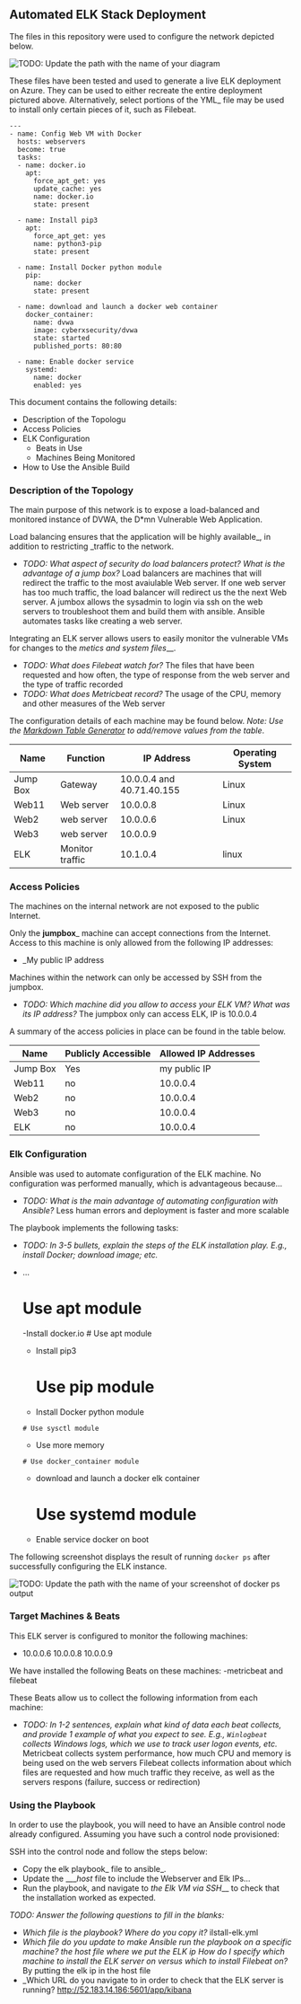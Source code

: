 ## Automated ELK Stack Deployment

The files in this repository were used to configure the network depicted below.

![TODO: Update the path with the name of your diagram](Images/DiagramAzure.png)

These files have been tested and used to generate a live ELK deployment on Azure. They can be used to either recreate the entire deployment pictured above. Alternatively, select portions of the YML_ file may be used to install only certain pieces of it, such as Filebeat.

```
---
- name: Config Web VM with Docker
  hosts: webservers
  become: true
  tasks:
  - name: docker.io
    apt:
      force_apt_get: yes
      update_cache: yes
      name: docker.io
      state: present

  - name: Install pip3
    apt:
      force_apt_get: yes
      name: python3-pip
      state: present

  - name: Install Docker python module
    pip:
      name: docker
      state: present

  - name: download and launch a docker web container
    docker_container:
      name: dvwa
      image: cyberxsecurity/dvwa
      state: started
      published_ports: 80:80

  - name: Enable docker service
    systemd:
      name: docker
      enabled: yes

```

This document contains the following details:
- Description of the Topologu
- Access Policies
- ELK Configuration
  - Beats in Use
  - Machines Being Monitored
- How to Use the Ansible Build


### Description of the Topology

The main purpose of this network is to expose a load-balanced and monitored instance of DVWA, the D*mn Vulnerable Web Application.

Load balancing ensures that the application will be highly available_, in addition to restricting _traffic to the network.
- _TODO: What aspect of security do load balancers protect? What is the advantage of a jump box?_ Load balancers are machines that will redirect the traffic to the most avaiulable Web server. If one web server has too much traffic, the load balancer will redirect us the the next Web server.
A jumbox allows the sysadmin to login via ssh on the web servers to troubleshoot them and build them with ansible. Ansible automates tasks like creating a web server.

Integrating an ELK server allows users to easily monitor the vulnerable VMs for changes to the _metics and system _files____.
- _TODO: What does Filebeat watch for?_ The files that have been requested and how often, the type of response from the web server and the type of traffic recorded
- _TODO: What does Metricbeat record?_ The usage of the CPU, memory and other measures of the Web server

The configuration details of each machine may be found below.
_Note: Use the [Markdown Table Generator](http://www.tablesgenerator.com/markdown_tables) to add/remove values from the table_.

| Name     | Function | IP Address | Operating System |
|----------|----------|------------|------------------|
| Jump Box | Gateway  | 10.0.0.4 and 40.71.40.155  | Linux            |
| Web11     |       Web server   |    10.0.0.8        |       Linux           |
| Web2     |    web server      |  10.0.0.6         |       Linux      |
| Web3     |    web server      |  10.0.0.9         | 
| ELK     |      Monitor traffic    |    10.1.0.4        |      linux            |

### Access Policies

The machines on the internal network are not exposed to the public Internet. 

Only the __jumpbox___ machine can accept connections from the Internet. Access to this machine is only allowed from the following IP addresses:
- _My public IP address

Machines within the network can only be accessed by SSH from the jumpbox.
- _TODO: Which machine did you allow to access your ELK VM? What was its IP address?_ The jumpbox only can access ELK, IP is 10.0.0.4

A summary of the access policies in place can be found in the table below.

| Name     | Publicly Accessible | Allowed IP Addresses |
|----------|---------------------|----------------------|
| Jump Box | Yes             | my public IP   |
| Web11     |      no  |    10.0.0.4       |
| Web2     |   no     |  10.0.0.4    |
| Web3     |    no     |  10.0.0.4         | 
| ELK     |     no  |    10.0.0.4         |


### Elk Configuration

Ansible was used to automate configuration of the ELK machine. No configuration was performed manually, which is advantageous because...
- _TODO: What is the main advantage of automating configuration with Ansible?_ Less human errors and deployment is faster and more scalable

The playbook implements the following tasks:
- _TODO: In 3-5 bullets, explain the steps of the ELK installation play. E.g., install Docker; download image; etc._
- ...

    # Use apt module
    -Install docker.io
      # Use apt module
    - Install pip3
      # Use pip module
    -  Install Docker python module

      # Use sysctl module
    -  Use more memory

      # Use docker_container module
    - download and launch a docker elk container

      # Use systemd module
    -  Enable service docker on boot





The following screenshot displays the result of running `docker ps` after successfully configuring the ELK instance.

![TODO: Update the path with the name of your screenshot of docker ps output](Images/dockerPS.png)

### Target Machines & Beats
This ELK server is configured to monitor the following machines:
- 10.0.0.6
10.0.0.8
10.0.0.9

We have installed the following Beats on these machines:
-metricbeat and filebeat

These Beats allow us to collect the following information from each machine:
- _TODO: In 1-2 sentences, explain what kind of data each beat collects, and provide 1 example of what you expect to see. E.g., `Winlogbeat` collects Windows logs, which we use to track user logon events, etc._
Metricbeat collects system performance, how much CPU and memory is being used on the web servers
Filebeat collects information about which files are requested and how much traffic they receive, as well as the servers respons (failure, success or redirection)

### Using the Playbook
In order to use the playbook, you will need to have an Ansible control node already configured. Assuming you have such a control node provisioned: 

SSH into the control node and follow the steps below:
- Copy the elk playbook_ file to ansible_.
- Update the ____host_ file to include the Webserver and Elk IPs...
- Run the playbook, and navigate to _the Elk VM via SSH___ to check that the installation worked as expected.

_TODO: Answer the following questions to fill in the blanks:_
- _Which file is the playbook? Where do you copy it?_ ilstall-elk.yml
- _Which file do you update to make Ansible run the playbook on a specific machine? the host file where we put the ELK ip
How do I specify which machine to install the ELK server on versus which to install Filebeat on?_  By putting the elk ip in the host file
- _Which URL do you navigate to in order to check that the ELK server is running?
http://52.183.14.186:5601/app/kibana
